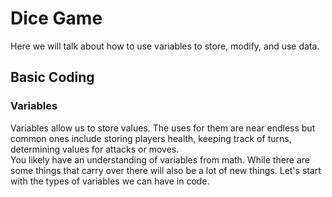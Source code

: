 # Dice Game

Here we will talk about how to use variables to store, modify, and use data.

## Basic Coding

### Variables

Variables allow us to store values. The uses for them are near endless but common ones include storing players health, keeping track of turns, determining values for attacks or moves.\
You likely have an understanding of variables from math. While there are some things that carry over there will also be a lot of new things. Let's start with the types of variables we can have in code.